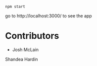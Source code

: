 `npm start`

go to http://localhost:3000/ to see the app

# Contributors

- Josh McLain

Shandea Hardin

